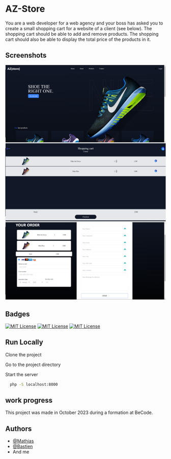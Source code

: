 # AZ-Store

You are a web developer for a web agency and your boss has asked you to create a small shopping cart for a website of a client (see below). The shopping cart should be able to add and remove products. The shopping cart should also be able to display the total price of the products in it.

## Screenshots

![Page Screenshot](readme-ressources/page-screenshot.png)
![Page Screenshot](readme-ressources/cart-screenshot.png)
![Page Screenshot](readme-ressources/checkout-screenshot.png)


## Badges

[![MIT License](https://img.shields.io/badge/PHP-blue.svg)](https://choosealicense.com/licenses/mit/)
[![MIT License](https://img.shields.io/badge/SQL-gray.svg)](https://choosealicense.com/licenses/mit/)
[![MIT License](https://img.shields.io/badge/CSS-purple.svg)](https://choosealicense.com/licenses/mit/)

## Run Locally

Clone the project

Go to the project directory

Start the server

```bash
  php -S localhost:8000
```


## work progress

This project was made in October 2023 during a formation at BeCode. 

## Authors

- [@Mathias](https://github.com/PAZTEK1007)
- [@Bastien](https://github.com/bastien-venturi)
- And me


